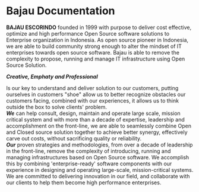 # Bajau Documentation

**BAJAU ESCORINDO** founded in 1999 with purpose to deliver cost effective, optimize and high performance Open Source software solutions to Enterprise organization in Indonesia. As open source pioneer in Indonesia, we are able to build community strong enough to alter the mindset of IT enterprises towards open source software. Bajau is able to remove the complexity to propose, running and manage IT infrastructure using Open Source Solution.

_**Creative, Emphaty and Professional**_

Is our key to understand and deliver solution to our customers, putting ourselves in customers "shoe" allow us to better recognize obstacles our customers facing, combined with our experiences, it allows us to think outside the box to solve clients' problem.\
_**We**_ can help consult, design, maintain and operate large scale, mission critical system and with more than a decade of expertise, leadership and accomplishment on the front-line, we are able to seamlessly combine Open and Closed source solution together to achieve better synergy, effectively carve out costs, without sacrificing quality or reliability.\
_**Our**_ proven strategies and methodologies, from over a decade of leadership in the front-line, remove the complexity of introducing, running and managing infrastructures based on Open Source software. We accomplish this by combining 'enterprise-ready' software components with our experience in designing and operating large-scale, mission-critical systems. We are committed to delivering innovation in our field, and collaborate with our clients to help them become high performance enterprises.
